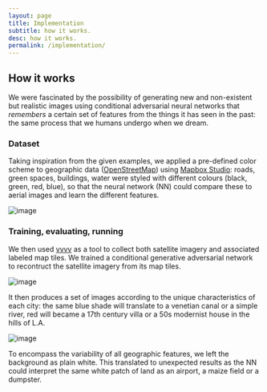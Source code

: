 ```yaml
---
layout: page
title: Implementation
subtitle: how it works.
desc: how it works.
permalink: /implementation/
---
```

## How it works
We were fascinated by the possibility of generating new and non-existent but realistic images using conditional adversarial neural networks that *remembers* a certain set of features from the things it has seen in the past: the same process that we humans undergo when we dream.

### Dataset
Taking inspiration from the given examples, we applied a pre-defined color scheme to geographic data ([OpenStreetMap](http://www.openstreetmap.org)) using [Mapbox Studio](https://www.mapbox.com): roads, green spaces, buildings, water were styled with different colours (black, green, red, blue), so that the neural network (NN) could compare these to aerial images and learn the different features.


<img src="{{ site.baseurl }}/assets/Venice-LA01.jpg" alt="image" />

### Training, evaluating, running
We then used [vvvv](https://vvvv.org) as a tool to collect both satellite imagery and associated labeled map tiles.
We trained a conditional generative adversarial network to recontruct the satellite imagery from its map tiles.



<img src="{{ site.baseurl }}/assets/images/01.jpg" alt="image" />


It then produces a set of images according to the unique characteristics of each city: the same blue shade will translate to a venetian canal or a simple river, red will became a 17th century villa or a 50s modernist house in the hills of L.A.


<img src="{{ site.baseurl }}/assets/images/02.jpg" alt="image" />



To encompass the variability of all geographic features, we left the background as plain white. This translated to unexpected results as the NN could interpret the same white patch of land as an airport, a maize field or a dumpster.
